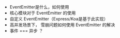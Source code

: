 - EventEmitter是什么，如何使用
- 核心模块对于 EventEmitter 的使用
- 自定义 EventEmitter（Express/Koa是基于此实现）
- 高并发场景下， 雪崩问题如何使用 EventEmitter 的解决
- 事件 === 异步 ？


